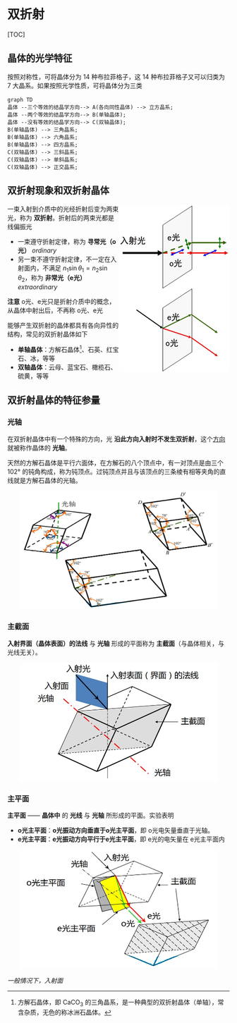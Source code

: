 # 双折射

[TOC]

## 晶体的光学特征

按照对称性，可将晶体分为 14 种布拉菲格子，这 14 种布拉菲格子又可以归类为 7 大晶系。如果按照光学性质，可将晶体分为三类

```mermaid
graph TD
晶体 --三个等效的结晶学方向--> A(各向同性晶体) --> 立方晶系;
晶体 --两个等效的结晶学方向--> B(单轴晶体);
晶体 --没有等效的结晶学方向--> C(双轴晶体);
B(单轴晶体) --> 三角晶系;
B(单轴晶体) --> 六角晶系;
B(单轴晶体) --> 四方晶系;
C(双轴晶体) --> 三斜晶系;
C(双轴晶体) --> 单斜晶系;
C(双轴晶体) --> 正交晶系;
```

## 双折射现象和双折射晶体

<div style="float: right; clear: both;" align="left">
    <img src="./images/双折射/双折射现象.png" width="250" height="380">
</div>

一束入射到介质中的光经折射后变为两束光，称为 **双折射**。折射后的两束光都是线偏振光

* 一束遵守折射定律，称为 **寻常光（o 光）** *ordinary*
* 另一束不遵守折射定律，不一定在入射面内，不满足 $n_1\sin\theta_1=n_2\sin\theta_2$，称为 **非常光（e光）** *extraordinary*

**注意** o光、e光只是折射介质中的概念，从晶体中射出后，不再称 o光、e光

能够产生双折射的晶体都具有各向异性的结构，常见的双折射晶体如下

* **单轴晶体**：方解石晶体[^方解石晶体]、石英、红宝石、冰，等等
* **双轴晶体**：云母、蓝宝石、橄榄石、硫黄，等等

## 双折射晶体的特征参量

### 光轴

在双折射晶体中有一个特殊的方向，光 **沿此方向入射时不发生双折射**，这个<u>方向</u>就被称作晶体的 **光轴**。

天然的方解石晶体是平行六面体，在方解石的八个顶点中，有一对顶点是由三个 102° 的钝角构成，称为钝顶点。过钝顶点并且与该顶点的三条棱有相等夹角的直线就是方解石晶体的光轴。

<center>
    <img src="./images/双折射/方解石晶体光轴.png" width="450" height="270">
</center>

### 主截面

**入射界面（晶体表面）的法线** 与 **光轴** 形成的平面称为 **主截面**（与晶体相关，与光线无关）。

<center>
    <img src="./images/双折射/主截面.png" width="450" height="270">
</center>

### 主平面

**主平面** —— **晶体中** 的 **光线** 与 **光轴** 所形成的平面。实验表明

* **o光主平面**：**o光振动方向垂直于o光主平面**，即 o光电矢量垂直于光轴。
* **e光主平面**：**e光振动方向平行于e光主平面**，即 e光的电矢量在 e光主平面内

<center>
    <img src="./images/双折射/主平面.png" width="450" height="270">
</center>

*一般情况下，入射面*

[^方解石晶体]:方解石晶体，即 $\mathrm{CaCO_3}$ 的三角晶系，是一种典型的双折射晶体（单轴），常含杂质，无色的称冰洲石晶体。